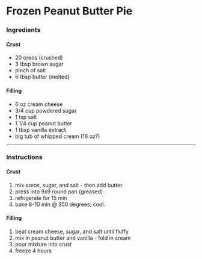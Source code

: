 # Frozen Peanut Butter Pie

### Ingredients

#### Crust

- 20 oreos (crushed)
- 3 tbsp brown sugar
- pinch of salt
- 6 tbsp butter (melted)


#### Filling

- 6 oz cream cheese
- 3/4 cup powdered sugar
- 1 tsp salt
- 1 1/4 cup peanut butter
- 1 tbsp vanilla extract 
- big tub of whipped cream (16 oz?)


***************
  
### Instructions


#### Crust

1. mix oreos, sugar, and salt - then add butter
2. press into 9x9 round pan (greased)
3. refrigerate for 15 min
4. bake 8-10 min @ 350 degrees; cool.


#### Filling

1. beat cream cheese, sugar, and salt until fluffy
2. mix in peanut butter and vanilla - fold in cream
3. pour mixture into crust
4. freeze 4 hours
